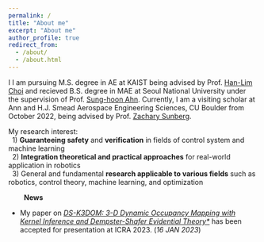 ```yaml
---
permalink: /
title: "About me"
excerpt: "About me"
author_profile: true
redirect_from: 
  - /about/
  - /about.html
---
```

 
I I am pursuing M.S. degree in AE at KAIST being advised by Prof. [Han-Lim Choi](https://lics.kaist.ac.kr/) and  recieved B.S. degree in MAE at Seoul National University under the supervision of Prof. [Sung-hoon Ahn](https://fab.snu.ac.kr/team/professor.php). Currently, I am a visiting scholar at Ann and H.J. Smead Aerospace Engineering Sciences, CU Boulder from October 2022, being advised by Prof. [Zachary Sunberg](https://zachary.sunberg.net/).

My research interest:    
 &nbsp; 1) **Guaranteeing safety** and **verification** in fields of control system and machine learning    
 &nbsp; 2) **Integration theoretical and practical approaches** for real-world application in robotics    
 &nbsp; 3) General and fundamental **research applicable to various fields** such as robotics, control theory, machine learning, and optimization
 
 
 
 
 
 
  &nbsp; &nbsp; &nbsp; &nbsp; **News**
 
 * My paper on *[DS-K3DOM: 3-D Dynamic Occupancy Mapping with Kernel Inference and Dempster-Shafer Evidential Theory*](https://arxiv.org/abs/2209.07764)* has been accepted for presentation at ICRA 2023. (*16 JAN 2023*)

